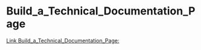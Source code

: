 # Build_a_Technical_Documentation_Page

[Link Build_a_Technical_Documentation_Page:](https://technical-documentation-page.freecodecamp.rocks/)
